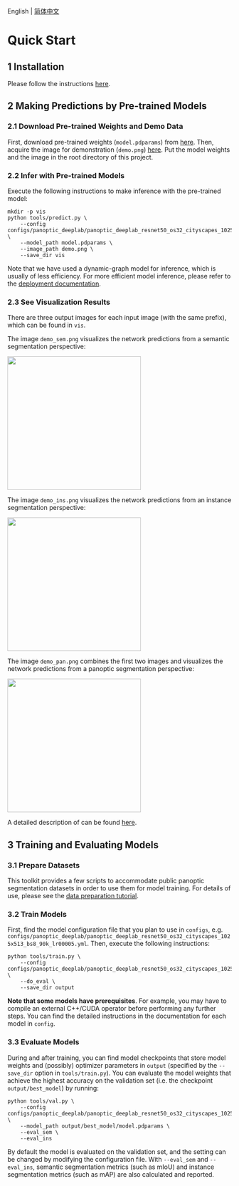 English | [简体中文](quick_start_cn.md)

# Quick Start

## 1 Installation

Please follow the instructions [here](./full_features_en.md#1-installation).

## 2 Making Predictions by Pre-trained Models

### 2.1 Download Pre-trained Weights and Demo Data

First, download pre-trained weights (`model.pdparams`) from [here](https://paddleseg.bj.bcebos.com/dygraph/panoptic_segmentation/cityscapes/panoptic_deeplab_resnet50_os32_cityscapes_1025x513_bs8_90k_lr0000/model.pdparams). Then, acquire the image for demonstration (`demo.png`) [here](https://paddleseg.bj.bcebos.com/dygraph/panoptic_segmentation/tutorials/demo/demo.png). Put the model weights and the image in the root directory of this project.

### 2.2 Infer with Pre-trained Models

Execute the following instructions to make inference with the pre-trained model:

```shell
mkdir -p vis
python tools/predict.py \
    --config configs/panoptic_deeplab/panoptic_deeplab_resnet50_os32_cityscapes_1025x513_bs8_90k_lr00005.yml \
    --model_path model.pdparams \
    --image_path demo.png \
    --save_dir vis
```

Note that we have used a dynamic-graph model for inference, which is usually of less efficiency. For more efficient model inference, please refer to the [deployment documentation](full_features_en.md#5-model-deployment).

### 2.3 See Visualization Results

There are three output images for each input image (with the same prefix), which can be found in `vis`.

The image `demo_sem.png` visualizes the network predictions from a semantic segmentation perspective:

<img src="https://user-images.githubusercontent.com/21275753/210925337-797befea-b774-4d63-849b-574709f098c7.png" height="300">

The image `demo_ins.png` visualizes the network predictions from an instance segmentation perspective:

<img src="https://user-images.githubusercontent.com/21275753/210925345-773f7c81-d281-4053-9684-6e8e6ac841f9.png" height="300">

The image `demo_pan.png` combines the first two images and visualizes the network predictions from a panoptic segmentation perspective:

<img src="https://user-images.githubusercontent.com/21275753/210925355-262775c2-3a9d-4c31-b45a-cef3bdebf4e0.png" height="300">

A detailed description of can be found [here](full_features_en.md#43-get-visualization-results).

## 3 Training and Evaluating Models

### 3.1 Prepare Datasets

This toolkit provides a few scripts to accommodate public panoptic segmentation datasets in order to use them for model training. For details of use, please see the [data preparation tutorial](../tools/data/README.md).

### 3.2 Train Models

First, find the model configuration file that you plan to use in `configs`, e.g. `configs/panoptic_deeplab/panoptic_deeplab_resnet50_os32_cityscapes_1025x513_bs8_90k_lr00005.yml`. Then, execute the following instructions:

```shell
python tools/train.py \
    --config configs/panoptic_deeplab/panoptic_deeplab_resnet50_os32_cityscapes_1025x513_bs8_90k_lr00005.yml \
    --do_eval \
    --save_dir output
```

**Note that some models have prerequisites**. For example, you may have to compile an external C++/CUDA operator before performing any further steps. You can find the detailed instructions in the documentation for each model in `config`.

### 3.3 Evaluate Models

During and after training, you can find model checkpoints that store model weights and (possibly) optimizer parameters in `output` (specified by the `--save_dir` option in `tools/train.py`). You can evaluate the model weights that achieve the highest accuracy on the validation set (i.e. the checkpoint `output/best_model`) by running:

```shell
python tools/val.py \
    --config configs/panoptic_deeplab/panoptic_deeplab_resnet50_os32_cityscapes_1025x513_bs8_90k_lr00005.yml \
    --model_path output/best_model/model.pdparams \
    --eval_sem \
    --eval_ins
```

By default the model is evaluated on the validation set, and the setting can be changed by modifying the configuration file. With `--eval_sem` and `--eval_ins`, semantic segmentation metrics (such as mIoU) and instance segmentation metrics (such as mAP) are also calculated and reported.
